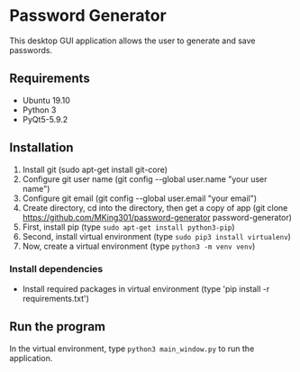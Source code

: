 # Password Generator

This desktop GUI application allows the user to generate  and save passwords.


## Requirements

* Ubuntu 19.10
* Python 3
* PyQt5-5.9.2

## Installation

1. Install git (sudo apt-get install git-core)
2. Configure git user name (git config --global user.name "your user name")
3. Configure git email (git config --global user.email "your email")
4. Create directory, cd into the directory, then get a copy of app (git clone https://github.com/MKing301/password-generator password-generator)
5. First, install pip (type `sudo apt-get install python3-pip`)
6. Second, install virtual environment (type `sudo pip3 install virtualenv`)
7. Now, create a virtual environment (type `python3 -m venv venv`)

### Install dependencies

* Install required packages in virtual environment (type 'pip install -r requirements.txt') 

## Run the program

In the virtual environment, type `python3 main_window.py` to run the application.